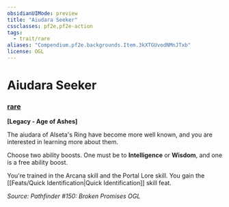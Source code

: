 ```yaml
---
obsidianUIMode: preview
title: "Aiudara Seeker"
cssclasses: pf2e,pf2e-action
tags:
  - trait/rare
aliases: "Compendium.pf2e.backgrounds.Item.3kXTGUvodNMnJTxb"
license: OGL
---
```

# Aiudara Seeker

### [rare](rare "Rare Rarity Trait")






**\[Legacy - Age of Ashes\]**

The aiudara of Alseta's Ring have become more well known, and you are interested in learning more about them.

Choose two ability boosts. One must be to **Intelligence** or **Wisdom**, and one is a free ability boost.

You're trained in the Arcana skill and the Portal Lore skill. You gain the [[Feats/Quick Identification|Quick Identification]] skill feat.

*Source: Pathfinder #150: Broken Promises*
*OGL*